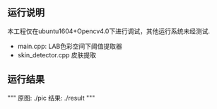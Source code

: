 ## 运行说明
本工程仅在ubuntu1604+Opencv4.0下进行调试，其他运行系统未经测试.   
- main.cpp: LAB色彩空间下阈值提取器
- skin_detector.cpp 皮肤提取  

## 运行结果  
"""
    原图: ./pic
    结果: ./result
"""
